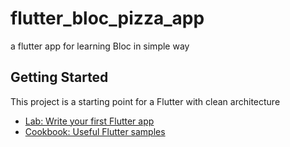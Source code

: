 # flutter_bloc_pizza_app

a flutter app for learning Bloc in simple way

## Getting Started

This project is a starting point for a Flutter with clean architecture


- [Lab: Write your first Flutter app](https://docs.flutter.dev/get-started/codelab)
- [Cookbook: Useful Flutter samples](https://docs.flutter.dev/cookbook)


